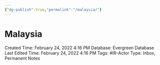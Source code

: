 ```yaml
---
{"dg-publish":true,"permalink":"/malaysia/"}
---
```


# Malaysia

Created Time: February 24, 2022 4:16 PM
Database: Evergreen Database
Last Edited Time: February 24, 2022 4:16 PM
Tags: #IR-Actor
Type: Inbox, Permanent Notes